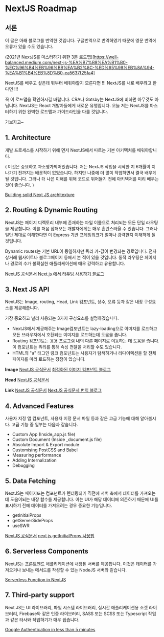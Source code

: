 # NextJS Roadmap

## 서론

이 글은 아래 블로그를 번역한 것입니다. 구글번역으로 번역하였기 때문에 영문 번역에 오류가 있을 수도 있습니다.

(2021년 NextJS를 마스터하기 위한 3분 로드맵)[https://well-balanced.medium.com/next-js-%EA%B7%B8%EA%B1%B0-%EC%96%B4%EB%96%BB%EA%B2%8C-%ED%95%98%EB%8A%94-%EA%B1%B4%EB%8D%B0-ea5637f25fa4]

NextJS를 배우고 싶은데 뭐부터 배워야할지 모른다면 !!!
NextJS를 새로 배우려고 한다면 !!!

꼭 이 로드맵을 확인하시길 바랍니다. CRA나 Gatsby는 NextJS에 비하면 아무것도 아닙니다. NextJS는 React 개발자들에게 새로운 유행입니다. 오늘 저는 NextJS를 마스터하기 위한 완벽한 로드맵과 가이드라인을 다룰 것입니다.

가보자고~

## 1. Architecture

개발 프로세스를 시작하기 위해 먼저 NextJS에서 따르는 기본 아키텍처를 배워야합니다.

( 이것은 중요하고 과소평가되어있습니다. 저는 NextJS 작업을 시작한 지 6개월이 지나가기 전까지는 배운적이 없었습니다. 하지만 나중에 더 많이 작업하면서 결국 배우게 될 것입니다. 그러나 더 나은 이해를 위해 코드로 뛰어들기 전에 아키텍처를 미리 배우는 것이 좋습니다. )

[Building solid Next JS architexture](https://medium.com/nerd-for-tech/building-solid-next-js-architecture-a8c6702dc67d)

## 2. Routing & Dynamic Routing

NextJS는 페이지 디렉토리 내부에 존재하는 파일 이름으로 처리되는 모든 단일 라우팅을 제공합니다. 이를 처음 접해보는 개발자에게는 매우 혼란스러울 수 있습니다. 그러나 일단 제대로 이해한다면 이 Express 기반 프레임워크가 얼마나 강력한지 이해하게 될 것입니다.

Dynamic routes는 기본 URL이 동일하지만 쿼리 키-값이 변경되는 경로입니다. 전자상거래 웹사이트나 블로그페이지 등에서 본 적이 있을 것입니다. 동적 라우팅은 페이지나 경로의 수가 불확실한 애플리케이션에 매우 강력하고 유용합니다.

[NextJS 공식문서](https://nextjs.org/docs/routing/introduction)
[Next.js 에서 라우팅 사용하기 블로그](https://merrily-code.tistory.com/52)

## 3. Next JS API

NextJS는 Image, routing, Head, Link 컴포넌트, 상수, 오류 등과 같은 내장 구성요소를 제공해줍니다.

가장 중요하고 널리 사용되는 3가지 구성요소를 설명하겠습니다.

- NextJS에서 제공해주는 Image컴포넌트는 lazy-loading으로 이미지를 로드하고 모든 브라우저에서 호환되는 이미지를 로드하는데 도움을 줍니다.
- Routing 컴포넌트는 응용 프로그램 내의 다른 페이지로 이동하는 데 도움을 줍니다. 이 컴포넌트는 쿼리를 통해 속성 전달을 처리할 수도 있습니다.
- HTML의 "a" 태그인 링크 컴포넌트는 사용자가 탐색하거나 리다이렉션을 할 전체페이지를 미리 로드하는 장점이 있습니다.

**Image**
[NextJS 공식문서](https://nextjs.org/docs/api-reference/next/image)
[최적화된 이미지 컴포넌트 블로그](https://mingeesuh.tistory.com/entry/NEXTjs-%EB%84%A5%EC%8A%A4%ED%8A%B8-JS%EB%A5%BC-%EB%B0%B0%EC%9B%8C%EB%B3%B4%EC%9E%90-3%ED%8E%B8-%EC%9D%B4%EB%AF%B8%EC%A7%80)

**Head**
[NextJS 공식문서](https://nextjs.org/docs/api-reference/next/head)

**Link**
[NextJS 공식문서](https://nextjs.org/docs/api-reference/next/link)
[NextJS 공식문서 번역 블로그](https://crong-dev.tistory.com/50)

## 4. Advanced Features

사용자 지정 앱 컴포넌트, 사용자 지정 문서 파일 등과 같은 고급 기능에 대해 알아봅시다. 고급 기능 중 일부는 다음과 같습니다.

- Custom App (Inside_app.js file)
- Custom Document (Inside \_document.js file)
- Absolute Import & Export module
- Customising PostCSS and Babel
- Measuring performance
- Adding Internalization
- Debugging

## 5. Data Fetching

NextJS는 페이지또는 컴포넌트가 렌더링되기 직전에 서버 측에서 데이터를 가져오는데 도움이되는 내장 함수를 제공합니다. 이는 UI가 해당 데이터에 의존하기 때문에 UI를 표시하기 전에 데이터를 가져오려는 경우 중요한 기능입니다.

- getInitialProps
- getServerSideProps
- useSWR

[NextJS 공식문서](https://nextjs.org/docs/api-reference/data-fetching/get-initial-props)
[next.js getInitialProps 사용법](https://kyounghwan01.github.io/blog/React/next/getInitialProps/#shallow-route%E1%84%8B%E1%85%AA-getinitialprops%E1%84%80%E1%85%AA-%E1%84%80%E1%85%AA%E1%86%AB%E1%84%80%E1%85%A8)

## 6. Serverless Components

NextJS는 프론트엔드 애플리케이션에 내장된 서버를 제공합니다. 이것은 데이터를 가져오거나 보내는 메서드를 작성할 수 있는 NodeJS 서버와 같습니다.

[Serverless Function in NextJS](https://javascript.plainenglish.io/serverless-function-in-next-js-3cd0d22ab983?gi=65f6c3871934)

## 7. Third-party support

Next JS는 UI 라이브러리, 파일 시스템 라이브러리, 실시간 애플리케이션용 소켓 라이브러리, Firebase와 같은 인증 라이브러리, SASS 또는 SCSS 또는 Typescript 작업과 같은 타사와 작업하기가 매우 쉽습니다.

[Google Authentication in less than 5 minutes](https://medium.com/nerd-for-tech/firebase-authentication-in-less-than-5-minutes-dce8ad5b8459)
